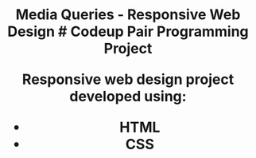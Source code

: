 <h1 align=center>Media Queries - Responsive Web Design
# Codeup Pair Programming Project

Responsive web design project developed using:
- HTML
- CSS
</h1>
